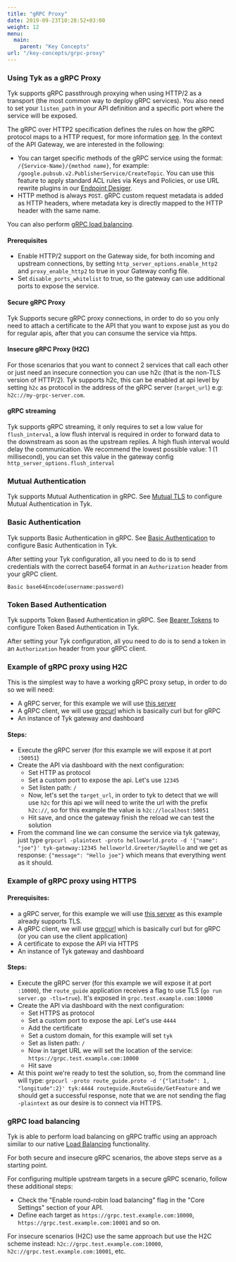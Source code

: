```yaml
---
title: "gRPC Proxy"
date: 2019-09-23T10:28:52+03:00
weight: 12
menu:
  main:
    parent: "Key Concepts"
url: "/key-concepts/grpc-proxy"
---
```


### Using Tyk as a gRPC Proxy

Tyk supports gRPC passthrough proxying when using HTTP/2 as a transport (the most common way to deploy gRPC services).
You also need to set your `listen_path` in your API definition and a specific port where the service will be exposed.

The gRPC over HTTP2 specification defines the rules on how the gRPC protocol maps to a HTTP request, for more information [see](https://github.com/grpc/grpc/blob/master/doc/PROTOCOL-HTTP2.md). In the context of the API Gateway, we are interested in the following:

- You can target specific methods of the gRPC service using the format: `/{Service-Name}/{method name}`, for example: `/google.pubsub.v2.PublisherService/CreateTopic`. You can use this feature to apply standard ACL rules via Keys and Policies, or use URL rewrite plugins in our [Endpoint Desiger](/docs/transform-traffic/url-rewriting/#a-name-url-rewrite-with-endpoint-designer-a-rewrite-a-url-with-the-endpoint-designer). 
- HTTP method is always `POST`.
gRPC custom request metadata is added as HTTP headers, where metadata key is directly mapped to the HTTP header with the same name. 

You can also perform [gRPC load balancing](#grpc-load-balancing).

#### Prerequisites
- Enable  HTTP/2 support on the Gateway side, for both incoming and upstream connections, by setting `http_server_options.enable_http2` and `proxy_enable_http2` to true in your Gateway config file.
- Set `disable_ports_whitelist` to true, so the gateway can use additional ports to expose the service.

#### Secure gRPC Proxy
Tyk Supports secure gRPC proxy connections, in order to do so you only need to attach a certificate to the API that you want to expose just as you do for regular apis, after that you can consume the service via https.

#### Insecure gRPC Proxy (H2C)
For those scenarios that you want to connect 2 services that call each other or just need an insecure connection you can use h2c (that is the non-TLS version of HTTP/2). Tyk supports h2c, this can be enabled at api level by setting `h2c` as protocol in the address of the gRPC server (`target_url`) e.g: `h2c://my-grpc-server.com`.

#### gRPC streaming
Tyk supports gRPC streaming, it only requires to set a low value for `flush_interval`, a low flush interval is required in order to forward data to the downstream as soon as the upstream replies. A high flush interval would delay the communication. We recommend the lowest possible value: 1 (1 millisecond), you can set this value in the gateway config `http_server_options.flush_interval`

### Mutual Authentication
Tyk supports Mutual Authentication in gRPC. See [Mutual TLS](/docs/basic-config-and-security/security/tls-and-ssl/mutual-tls/) to configure Mutual Authentication in Tyk. 

### Basic Authentication
Tyk supports Basic Authentication in gRPC. See [Basic Authentication](/docs/basic-config-and-security/security/authentication-authorization/basic-auth/) to configure Basic Authentication in Tyk. 

After setting your Tyk configuration, all you need to do is to send credentials with the correct base64 format in an `Authorization` header from your gRPC client. 

`Basic base64Encode(username:password)`

### Token Based Authentication
Tyk supports Token Based Authentication in gRPC. See [Bearer Tokens](/docs/basic-config-and-security/security/authentication-authorization/bearer-tokens/) to configure Token Based Authentication in Tyk. 

After setting your Tyk configuration, all you need to do is to send a token in an `Authorization` header from your gRPC client.

### Example of gRPC proxy using H2C
This is the simplest way to have a working gRPC proxy setup, in order to do so we will need:

* A gRPC server, for this example we will use [this server](https://github.com/grpc/grpc-go/tree/master/examples/helloworld)
* A gRPC client, we will use [grpcurl](https://github.com/fullstorydev/grpcurl) which is basically curl but for gRPC
* An instance of Tyk gateway and dashboard

#### Steps:
* Execute the gRPC server (for this example we will expose it at port `:50051`)
* Create the API via dashboard with the next configuration:
    * Set HTTP as protocol
    * Set a custom port to expose the api. Let's use `12345`
    * Set listen path: `/`
    * Now, let's set the `target_url`, in order to tyk to detect that we will use `h2c` for this api we will need to write the url with the prefix `h2c://`, so for this example the value is `h2c://localhost:50051`
    * Hit save, and once the gateway finish the reload we can test the solution
* From the command line we can consume the service via tyk gateway, just type `grpcurl -plaintext -proto helloworld.proto -d '{"name": "joe"}' tyk-gateway:12345 helloworld.Greeter/SayHello` and we get as response: `{"message": "Hello joe"}` which means that everything went as it should.

### Example of gRPC proxy using HTTPS

#### Prerequisites:
* a gRPC server, for this example we will use [this server](https://github.com/grpc/grpc-go/tree/master/examples/route_guide) as this example already supports TLS.
* A gRPC client, we will use [grpcurl](https://github.com/fullstorydev/grpcurl) which is basically curl but for gRPC (or you can use the client application)
* A certificate to expose the API via HTTPS
* An instance of Tyk gateway and dashboard

#### Steps:
* Execute the gRPC server (for this example we will expose it at port `:10000`), the `route_guide` application receives a flag to use TLS (`go run server.go -tls=true`). It's exposed in `grpc.test.example.com:10000`
* Create the API via dashboard with the next configuration:
    * Set HTTPS as protocol
    * Set a custom port to expose the api. Let's use `4444`
    * Add the certificate 
    * Set a custom domain, for this example will set `tyk`
    * Set as listen path: `/`
    * Now in target URL we will set the location of the service: `https://grpc.test.example.com:10000`
    * Hit save
* At this point we're ready to test the solution, so, from the command line will type: `grpcurl -proto route_guide.proto -d '{"latitude": 1, "longitude":2}' tyk:4444 routeguide.RouteGuide/GetFeature` and we should get a successful response, note that we are not sending the flag `-plaintext` as our desire is to connect via HTTPS.

### gRPC load balancing

Tyk is able to perform load balancing on gRPC traffic using an approach similar to our native [Load Balancing](/docs/planning-for-production/ensure-high-availability/load-balancing/) functionality.

For both secure and insecure gRPC scenarios, the above steps serve as a starting point.

For configuring multiple upstream targets in a secure gRPC scenario, follow these additional steps:

* Check the "Enable round-robin load balancing" flag in the "Core Settings" section of your API.
* Define each target as `https://grpc.test.example.com:10000`, `https://grpc.test.example.com:10001` and so on.

For insecure scenarios (H2C) use the same approach but use the H2C scheme instead: `h2c://grpc.test.example.com:10000`, `h2c://grpc.test.example.com:10001`, etc. 
